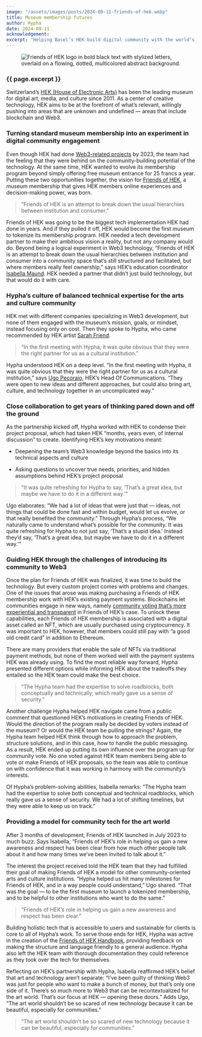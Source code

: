 ```yaml
---
image: "/assets/images/posts/2024-09-11-friends-of-hek.webp"
title: Museum membership futures
author: Hypha
date: 2024-09-11
acknowledgement: 
excerpt: "Helping Basel’s HEK build digital community with the world’s first tokenized museum membership"
---
```


<figure class="pb4">
    <div class='flex items-center justify-center' style="width: 100%;">

<img class="w-100" src="{{ 'assets/images/posts/2024-09-11-friends-of-hek.webp' | relative_url }}" alt="Friends of HEK logo in bold black text with stylized letters, overlaid on a flowing, dotted, multicolored abstract background."/>
    </div>
</figure>

### {{ page.excerpt }}

Switzerland’s [HEK (House of Electronic Arts)](https://hek.ch/en) has been the leading museum
for digital art, media, and culture since 2011. As a center of creative
technology, HEK aims to be at the forefront of what’s relevant,
willingly pushing into areas that are unknown and undefined — areas that
include blockchain and Web3.


###  Turning standard museum membership into an experiment in digital community engagement


Even though HEK had done [Web3-related projects](https://nftshop.hek.ch/collection/1/) by 2023, the team had the
feeling that they were behind on the community-building potential of the
technology. At the same time, HEK wanted to evolve its membership
program beyond simply offering free museum entrance for 25 francs a
year. Putting these two opportunities together, the vision for [Friends
of HEK](https://friends.hek.ch/), a museum membership that gives HEK members online experiences
and decision-making power, was born.

> “Friends of HEK is an attempt to break down the usual hierarchies between institution and consumer.”

Friends of HEK was going to be the biggest tech implementation HEK had
done in years. And if they pulled it off, HEK would become the first
museum to tokenize its membership program. HEK needed a tech development
partner to make their ambitious vision a reality, but not any company
would do. Beyond being a logical experiment in Web3 technology, “Friends
of HEK is an attempt to break down the usual hierarchies between
institution and consumer into a community space that’s still structured
and facilitated, but where members really feel ownership,” says HEK’s
education coordinator [Isabella Maund](https://www.linkedin.com/in/isabella-maund-7091b7136/?originalSubdomain=ch). HEK needed a partner that didn’t
just build technology, but that would do it with care.

### Hypha’s culture of balanced technical expertise for the arts and culture community

HEK met with different companies specializing in Web3 development, but
none of them engaged with the museum’s mission, goals, or mindset,
instead focusing only on cost. Then they spoke to Hypha, who came
recommended by HEK artist [Sarah Friend](https://isthisa.com/).


> “In the first meeting with Hypha, it was quite obvious that they were
the right partner for us as a cultural institution.”

Hypha understood HEK on a deep level. “In the first meeting with Hypha,
it was quite obvious that they were the right partner for us as a
cultural institution,” says [Ugo Pecoraio](https://www.linkedin.com/in/ugo-pecoraio-a2344493/?originalSubdomain=ch), HEK’s Head Of Communications.
“They were open to new ideas and different approaches, but could also
bring art, culture, and technology together in an uncomplicated way.”

### Close collaboration to get years of thinking pared down and off the ground

As the partnership kicked off, Hypha worked with HEK to condense their project proposal, which had taken HEK
“months, years even, of internal discussion” to create. Identifying HEK’s key motivations meant:

* Deepening the team’s Web3 knowledge beyond the basics into its technical
aspects and culture

* Asking questions to uncover true needs, priorities, and hidden assumptions behind HEK’s project proposal

> “It was quite refreshing for Hypha to say, ‘That’s a great idea, but
maybe we have to do it in a different way.’”

Ugo elaborates: “We had a lot of ideas that were just that — ideas, not
things that could be done fast and within budget, would let us evolve,
or that really benefited the community.” Through Hypha’s process, “We
naturally came to understand what’s possible for the community. It was
quite refreshing for Hypha to not just say, ‘That’s a stupid idea.’
Instead they’d say, ‘That’s a great idea, but maybe we have to do it in
a different way.’”

### Guiding HEK through the challenges of introducing its community to Web3


Once the plan for Friends of HEK was finalized, it was time to build the
technology. But every custom project comes with problems and changes.
One of the issues that arose was making purchasing a Friends of HEK
membership work with HEK’s existing payment systems. Blockchains let
communities engage in new ways, namely [community voting that’s more
experiential and transparent](https://hek-house-of-electronic-arts.gitbook.io/friends-of-hek-handbook-1/decision-making-activities) in Friends of HEK’s case. To unlock these
capabilities, each Friends of HEK membership is associated with a
digital asset called an NFT, which are usually purchased using
cryptocurrency. It was important to HEK, however, that members could
still pay with “a good old credit card” in addition to Ethereum.  
  
There are many providers that enable the sale of NFTs via traditional payment methods, but none of them worked
well with the payment systems HEK was already using. To find the most reliable way forward, Hypha presented
different options while informing HEK about the tradeoffs they entailed so the HEK team could make the best choice.  

> “The Hypha team had the expertise to solve roadblocks, both
conceptually and technically, which really gave us a sense of
security.”

Another challenge Hypha helped HEK navigate came from a public comment
that questioned HEK’s motivations in creating Friends of HEK. Would the
direction of the program really be decided by voters instead of the
museum? Or would the HEK team be pulling the strings? Again, the Hypha
team helped HEK think through how to approach the problem, structure
solutions, and in this case, how to handle the public messaging. As a
result, HEK ended up putting its own influence over the program up for
community vote. No one voted against HEK team members being able to vote
or make Friends of HEK proposals, so the team was able to continue on
with confidence that it was working in harmony with the community’s
interests.  

Of Hypha’s problem-solving abilities, Isabella remarks: “The Hypha team
had the expertise to solve both conceptual and technical roadblocks,
which really gave us a sense of security. We had a lot of shifting
timelines, but they were able to keep us on track.”  

### Providing a model for community tech for the art world

After 3 months of development, Friends of HEK launched in July 2023 to
much buzz. Says Isabella, “Friends of HEK’s role in helping us gain a
new awareness and respect has been clear from how much other people talk
about it and how many times we’ve been invited to talk about it.”

The interest the project received told the HEK team that they had
fulfilled their goal of making Friends of HEK a model for other
community-oriented arts and culture institutions. “Hypha helped us hit
many milestones for Friends of HEK, and in a way people could
understand,” Ugo shared. “That was the goal — to be the first museum to
launch a tokenized membership, and to be helpful to other institutions
who want to do the same.”  

> “Friends of HEK’s role in helping us gain a new awareness and respect
has been clear.”
  
Building holistic tech that is accessible to users and sustainable for
clients is core to all of Hypha’s work. To serve those ends for HEK,
Hypha was active in the creation of the [Friends of HEK Handbook](https://handbook.hek.ch/),
providing feedback on making the structure and language friendly to a
general audience. Hypha also left the HEK team with thorough
documentation they could reference as they took over the tech for
themselves.  

Reflecting on HEK’s partnership with Hypha, Isabella reaffirmed HEK’s
belief that art and technology aren’t separate: “I’ve been guilty of
thinking Web3 was just for people who want to make a bunch of money, but
that’s only one side of it. There’s so much more to Web3 that can be
recontextualized for the art world. That’s our focus at HEK — opening
these doors.” Adds Ugo, “The art world shouldn’t be so scared of new
technology because it can be beautiful, especially for communities.”  


> “The art world shouldn’t be so scared of new technology because it can be beautiful, especially for communities.”  
  

